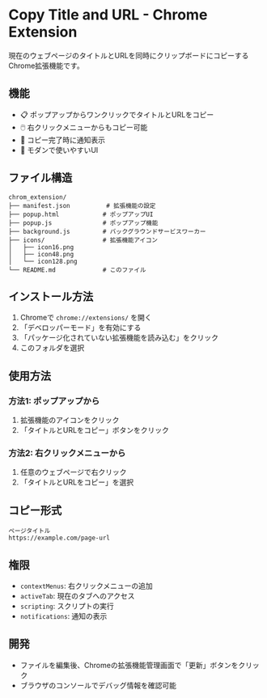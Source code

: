 # Copy Title and URL - Chrome Extension

現在のウェブページのタイトルとURLを同時にクリップボードにコピーするChrome拡張機能です。

## 機能

- 📋 ポップアップからワンクリックでタイトルとURLをコピー
- 🖱️ 右クリックメニューからもコピー可能
- 🔔 コピー完了時に通知表示
- 🎨 モダンで使いやすいUI

## ファイル構造

```
chrom_extension/
├── manifest.json          # 拡張機能の設定
├── popup.html            # ポップアップUI
├── popup.js              # ポップアップ機能
├── background.js         # バックグラウンドサービスワーカー
├── icons/                # 拡張機能アイコン
│   ├── icon16.png
│   ├── icon48.png
│   └── icon128.png
└── README.md             # このファイル
```

## インストール方法

1. Chromeで `chrome://extensions/` を開く
2. 「デベロッパーモード」を有効にする
3. 「パッケージ化されていない拡張機能を読み込む」をクリック
4. このフォルダを選択

## 使用方法

### 方法1: ポップアップから
1. 拡張機能のアイコンをクリック
2. 「タイトルとURLをコピー」ボタンをクリック

### 方法2: 右クリックメニューから
1. 任意のウェブページで右クリック
2. 「タイトルとURLをコピー」を選択

## コピー形式

```
ページタイトル
https://example.com/page-url
```

## 権限

- `contextMenus`: 右クリックメニューの追加
- `activeTab`: 現在のタブへのアクセス
- `scripting`: スクリプトの実行
- `notifications`: 通知の表示

## 開発

- ファイルを編集後、Chromeの拡張機能管理画面で「更新」ボタンをクリック
- ブラウザのコンソールでデバッグ情報を確認可能
